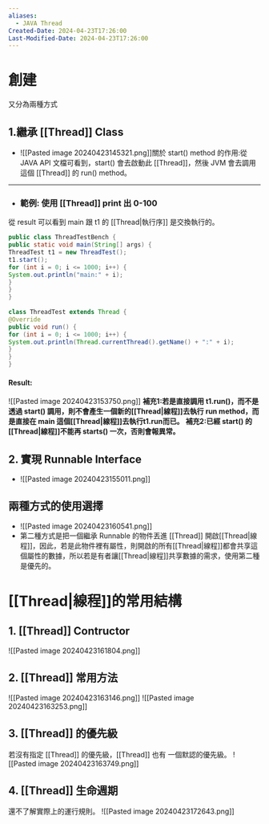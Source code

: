 ```yaml
---
aliases:
  - JAVA Thread
Created-Date: 2024-04-23T17:26:00
Last-Modified-Date: 2024-04-23T17:26:00
---
```


# 創建
又分為兩種方式
## 1.繼承 [[Thread]] Class
- ![[Pasted image 20240423145321.png]]關於 start() method 的作用:從 JAVA API 文檔可看到，start() 會去啟動此 [[Thread]]，然後 JVM 會去調用這個 [[Thread]] 的 run() method。
---
- ### 範例: 使用 [[Thread]] print 出 0-100 
從 result 可以看到 main 跟 t1 的 [[Thread|執行序]] 是交換執行的。
```java
public class ThreadTestBench {  
public static void main(String[] args) {  
ThreadTest t1 = new ThreadTest();  
t1.start();  
for (int i = 0; i <= 1000; i++) {  
System.out.println("main:" + i);  
}  
}  
}  
  
class ThreadTest extends Thread {  
@Override  
public void run() {  
for (int i = 0; i <= 1000; i++) {  
System.out.println(Thread.currentThread().getName() + ":" + i);  
}  
}  
}
```
#### Result:
![[Pasted image 20240423153750.png]]
**補充1:若是直接調用 t1.run()，而不是透過 start() 調用，則不會產生一個新的[[Thread|線程]]去執行 run method，而是直接在 main 這個[[Thread|線程]]去執行t1.run而已。**
**補充2:已經 start() 的[[Thread|線程]]不能再 starts() 一次，否則會報異常。**

## 2. 實現 Runnable Interface
- ![[Pasted image 20240423155011.png]]

## 兩種方式的使用選擇
- ![[Pasted image 20240423160541.png]]
- 第二種方式是把一個繼承 Runnable 的物件丟進 [[Thread]] 開啟[[Thread|線程]]，因此，若是此物件裡有屬性，則開啟的所有[[Thread|線程]]都會共享這個屬性的數據，所以若是有者讓[[Thread|線程]]共享數據的需求，使用第二種是優先的。
# [[Thread|線程]]的常用結構
## 1. [[Thread]] Contructor
![[Pasted image 20240423161804.png]]
## 2. [[Thread]] 常用方法
![[Pasted image 20240423163146.png]]
![[Pasted image 20240423163253.png]]


## 3. [[Thread]] 的優先級
若沒有指定 [[Thread]] 的優先級，[[Thread]] 也有
一個默認的優先級。
![[Pasted image 20240423163749.png]]
## 4. [[Thread]] 生命週期
還不了解實際上的運行規則。
![[Pasted image 20240423172643.png]]
